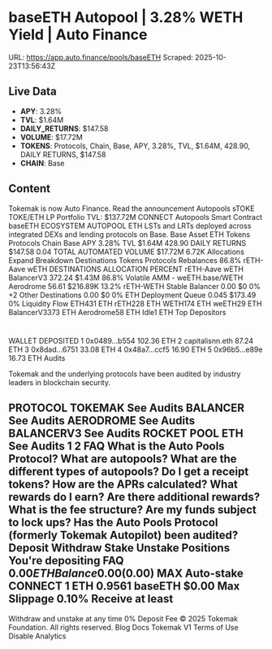 # baseETH Autopool | 3.28% WETH Yield | Auto Finance

URL: https://app.auto.finance/pools/baseETH
Scraped: 2025-10-23T13:56:43Z

## Live Data

- **APY**: 3.28%
- **TVL**: $1.64M
- **DAILY_RETURNS**: $147.58
- **VOLUME**: $17.72M
- **TOKENS**: Protocols, Chain, Base, APY, 3.28%, TVL, $1.64M, 428.90, DAILY RETURNS, $147.58
- **CHAIN**: Base

## Content

Tokemak is now Auto Finance.
Read the announcement
Autopools
sTOKE
TOKE/ETH
LP
Portfolio
TVL:
$137.72M
CONNECT
Autopools
Smart Contract
baseETH
ECOSYSTEM AUTOPOOL
ETH LSTs and LRTs deployed across integrated DEXs and lending protocols on Base.
Base Asset
ETH
Tokens
Protocols
Chain
Base
APY
3.28%
TVL
$1.64M
428.90
DAILY RETURNS
$147.58
0.04
TOTAL AUTOMATED VOLUME
$17.72M
6.72K
Allocations
Expand
Breakdown
Destinations
Tokens
Protocols
Rebalances
86.8%
rETH-Aave wETH
DESTINATIONS
ALLOCATION
PERCENT
rETH-Aave wETH
BalancerV3
372.24
$1.43M
86.8%
Volatile AMM - weETH.base/WETH
Aerodrome
56.61
$216.89K
13.2%
rETH-WETH Stable
Balancer
0.00
$0
0%
+2
Other Destinations
0.00
$0
0%
ETH
Deployment Queue
0.045
$173.49
0%
Liquidity Flow
ETH431 ETH
rETH228 ETH
WETH174 ETH
weETH29 ETH
BalancerV3373 ETH
Aerodrome58 ETH
Idle1 ETH
Top Depositors
#
WALLET
DEPOSITED
1
0x0489...b554
102.36 ETH
2
capitalisnn.eth
87.24 ETH
3
0x8dad...6751
33.08 ETH
4
0x48a7...ccf5
16.90 ETH
5
0x96b5...e89e
16.73 ETH
Audits

Tokemak and the underlying protocols have been audited by industry leaders in blockchain security.

PROTOCOL
TOKEMAK
See Audits
BALANCER
See Audits
AERODROME
See Audits
BALANCERV3
See Audits
ROCKET POOL ETH
See Audits
1
2
FAQ
What is the Auto Pools Protocol?
What are autopools?
What are the different types of autopools?
Do I get a receipt tokens?
How are the APRs calculated?
What rewards do I earn?
Are there additional rewards?
What is the fee structure?
Are my funds subject to lock ups?
Has the Auto Pools Protocol (formerly Tokemak Autopilot) been audited?
Deposit
Withdraw
Stake
Unstake
Positions
You're depositing
FAQ
$0.00
ETH
Balance 0.00
($0.00)
MAX
Auto-stake
CONNECT
1 ETH
0.9561 baseETH
$0.00
Max Slippage
0.10%
Receive at least
-
Withdraw and unstake at any time
0% Deposit Fee
© 2025 Tokemak Foundation. All rights reserved.
Blog
Docs
Tokemak V1
Terms of Use
Disable Analytics